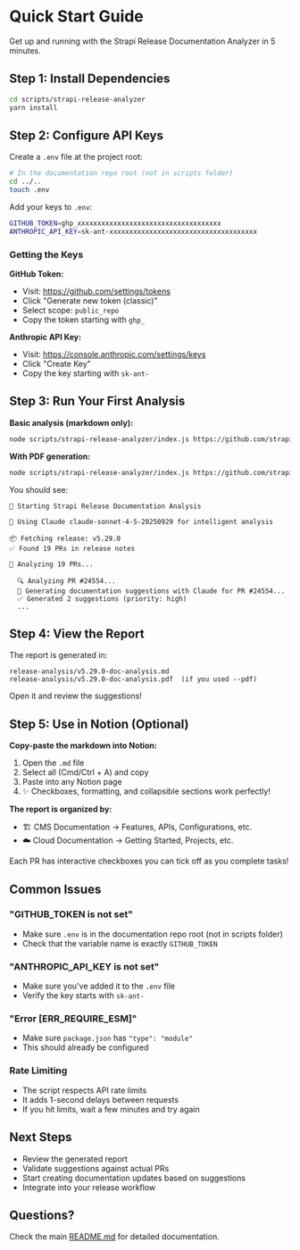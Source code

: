 # Quick Start Guide

Get up and running with the Strapi Release Documentation Analyzer in 5 minutes.

## Step 1: Install Dependencies

```bash
cd scripts/strapi-release-analyzer
yarn install
```

## Step 2: Configure API Keys

Create a `.env` file at the project root:

```bash
# In the documentation repo root (not in scripts folder)
cd ../..
touch .env
```

Add your keys to `.env`:

```bash
GITHUB_TOKEN=ghp_xxxxxxxxxxxxxxxxxxxxxxxxxxxxxxxxxxxx
ANTHROPIC_API_KEY=sk-ant-xxxxxxxxxxxxxxxxxxxxxxxxxxxxxxxxxxxxx
```

### Getting the Keys

**GitHub Token:**
- Visit: https://github.com/settings/tokens
- Click "Generate new token (classic)"
- Select scope: `public_repo`
- Copy the token starting with `ghp_`

**Anthropic API Key:**
- Visit: https://console.anthropic.com/settings/keys  
- Click "Create Key"
- Copy the key starting with `sk-ant-`

## Step 3: Run Your First Analysis

**Basic analysis (markdown only):**
```bash
node scripts/strapi-release-analyzer/index.js https://github.com/strapi/strapi/releases/tag/v5.29.0
```

**With PDF generation:**
```bash
node scripts/strapi-release-analyzer/index.js https://github.com/strapi/strapi/releases/tag/v5.29.0 --pdf
```

You should see:
```
🚀 Starting Strapi Release Documentation Analysis

🤖 Using Claude claude-sonnet-4-5-20250929 for intelligent analysis

📦 Fetching release: v5.29.0
✅ Found 19 PRs in release notes

📝 Analyzing 19 PRs...

  🔍 Analyzing PR #24554...
  🤖 Generating documentation suggestions with Claude for PR #24554...
  ✅ Generated 2 suggestions (priority: high)
  ...
```

## Step 4: View the Report

The report is generated in:
```
release-analysis/v5.29.0-doc-analysis.md
release-analysis/v5.29.0-doc-analysis.pdf  (if you used --pdf)
```

Open it and review the suggestions!

## Step 5: Use in Notion (Optional)

**Copy-paste the markdown into Notion:**

1. Open the `.md` file
2. Select all (Cmd/Ctrl + A) and copy
3. Paste into any Notion page
4. ✨ Checkboxes, formatting, and collapsible sections work perfectly!

**The report is organized by:**
- 🏗️ CMS Documentation → Features, APIs, Configurations, etc.
- ☁️ Cloud Documentation → Getting Started, Projects, etc.

Each PR has interactive checkboxes you can tick off as you complete tasks!

## Common Issues

### "GITHUB_TOKEN is not set"
- Make sure `.env` is in the documentation repo root (not in scripts folder)
- Check that the variable name is exactly `GITHUB_TOKEN`

### "ANTHROPIC_API_KEY is not set"  
- Make sure you've added it to the `.env` file
- Verify the key starts with `sk-ant-`

### "Error [ERR_REQUIRE_ESM]"
- Make sure `package.json` has `"type": "module"`
- This should already be configured

### Rate Limiting
- The script respects API rate limits
- It adds 1-second delays between requests
- If you hit limits, wait a few minutes and try again

## Next Steps

- Review the generated report
- Validate suggestions against actual PRs
- Start creating documentation updates based on suggestions
- Integrate into your release workflow

## Questions?

Check the main [README.md](./README.md) for detailed documentation.